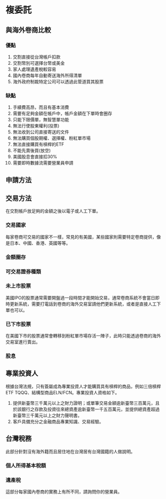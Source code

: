 # 複委託
## 與海外卷商比較
### 優點
1. 交割直接從台灣帳戶扣款
2. 交割幣別可選擇台幣或美金
3. 家人處理遺產稅較容易
4. 國內卷商每年自動寄送海外所得清單
5. 海外政府制裁特定公司可以透過此管道買其股票
### 缺點
1. 手續費高昂，而且有基本消費
2. 需要有足夠金額在帳戶中，帳戶金額在下單時會圈存
3. 只能下限價單，無智慧單功能
4. 無法行使股東權利(投票)
5. 無法收到公司直接寄送的文件
6. 無法購買個股期權、選擇權、粉紅單市場
7. 無法直接購買有槓桿的ETF
8. 不能先賣後買(放空)
9. 美國股息會直接扣30%
10. 需要即時數據流需要營業員申請
## 申請方法
## 交易方法
在交割帳戶放足夠的金額之後以電子或人工下單。
### 交易國家
每家卷商可交易的國家不一樣，常見的有美國，某些國家則需要特定卷商提供，像是日本、中國、香港、英國等等。
### 金額圈存
### 可交易證券種類
### 未上市股票
美國IPO的股票通常需要開盤過一段時間才能開始交易，通常卷商系統不會當日即時更新系統，需要打電話到卷商的海外交易室請他們更新系統，或者是直接人工下單也可以。
### 已下市股票
在美國下市的股票通常會轉移到粉紅單市場存活一陣子，此時只能透過卷商的海外交易室進行賣出。
### 股息
## 專業投資人
根據台灣法規，只有簽屬成為專業投資人才能購買具有槓桿的商品，例如三倍槓桿ETF TQQQ、結構型商品ELN/FCN。專業投資人資格如下。
1. 提供新臺幣三千萬元以上之財力證明；或單筆交易金額逾新臺幣三百萬元，且於該銀行之存款及投資往來總資產逾新臺幣一千五百萬元，並提供總資產超過新臺幣三千萬元以上之財力聲明書。
2. 客戶具備充分之金融商品專業知識、交易經驗。
## 台灣稅務
此部分針對沒有海外籍而且居住地在台灣居有台灣國籍的人做說明。
### 個人所得基本稅額
### 遺產稅
這部分每家國內卷商的實務上有所不同，請詢問你的營業員。
